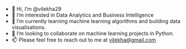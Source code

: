 - 👋 Hi, I’m @vilekha29
- 👀 I’m interested in Data Analytics and Business Intelligence
- 🌱 I’m currently learning machine learning algorithms and building data visualisations. 
- 💞️ I’m looking to collaborate on machine learning projects in Python.
- 📫 Please feel free to reach out to me at vilekha@gmail.com
